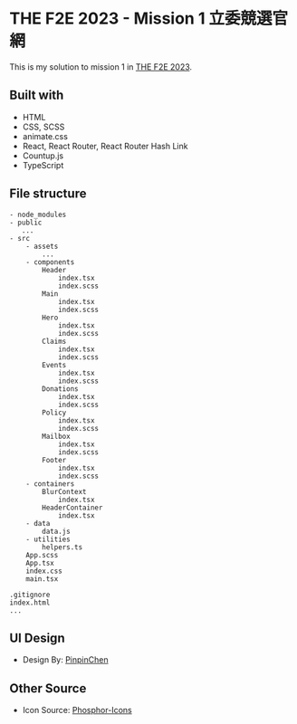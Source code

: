 # THE F2E 2023 - Mission 1 立委競選官網

This is my solution to mission 1 in [THE F2E 2023](https://2023.thef2e.com/).

## Built with

- HTML
- CSS, SCSS
- animate.css
- React, React Router, React Router Hash Link
- Countup.js
- TypeScript

## File structure

```
- node_modules
- public
   ...
- src
	- assets
		...
	- components
		Header
			index.tsx
			index.scss
		Main
			index.tsx
			index.scss
		Hero
			index.tsx
			index.scss
		Claims
			index.tsx
			index.scss
		Events
			index.tsx
			index.scss
		Donations
			index.tsx
			index.scss
		Policy
			index.tsx
			index.scss
		Mailbox
			index.tsx
			index.scss
		Footer
			index.tsx
			index.scss
	- containers
		BlurContext
			index.tsx
		HeaderContainer
			index.tsx
	- data
		data.js
	- utilities
		helpers.ts
	App.scss
	App.tsx
	index.css
	main.tsx

.gitignore
index.html
...

```

## UI Design

- Design By: [PinpinChen](https://www.figma.com/file/3jLMmrhDl3UkjTKbU5YCye/2023-F2E-%E7%AB%8B%E5%A7%94%E7%AB%B6%E9%81%B8%E5%AE%98%E7%B6%B2?node-id=6%3A39&mode=dev)

## Other Source

- Icon Source: [Phosphor-Icons](https://github.com/phosphor-icons/homepage#phosphor-icons)
